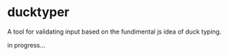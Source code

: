 # ducktyper
A tool for validating input based on the fundimental js idea of duck typing.

in progress...